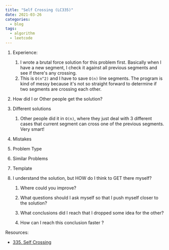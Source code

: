 ```yaml
---
title: "Self Crossing (LC335)"
date: 2021-03-26
categories:
  - blog
tags:
  - algorithm
  - leetcode
---
```


1. Experience:
    1. I wrote a brutal force solution for this problem first. Basically when I have a new segment, I check it against all previous segments and see if there's any crossing.
    2. This is `O(n^2)` and I have to save `O(n)` line segments. The program is kind of messy because it's not so straight forward to determine if two segments are crossing each other. 
    

2. How did I or Other people get the solution? 


3. Different solutions
    1. Other people did it in `O(n)`, where they just deal with 3 different cases that current segment can cross one of the previous segments. Very smart!

4. Mistakes

5. Problem Type
    
6. Similar Problems

7. Template

8. I understand the solution, but HOW do I think to GET there myself?
    1. Where could you improve?

    2. What questions should I ask myself so that I push myself closer to the solution? 
    3. What conclusions did I reach that I dropped some idea for the other?
    4. How can I reach this conclusion faster ?
    



Resources:
* [335. Self Crossing][LeetCode Link]


[LeetCode Link]: https://leetcode.com/problems/self-crossing/